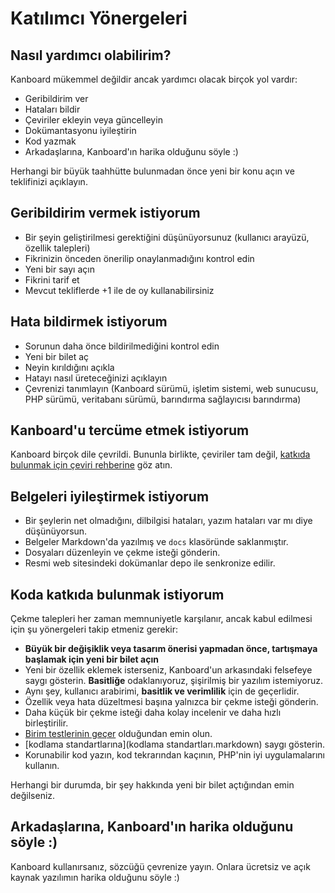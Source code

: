 Katılımcı Yönergeleri
======================

Nasıl yardımcı olabilirim?
---------------

Kanboard mükemmel değildir ancak yardımcı olacak birçok yol vardır:

- Geribildirim ver
- Hataları bildir
- Çeviriler ekleyin veya güncelleyin
- Dokümantasyonu iyileştirin
- Kod yazmak
- Arkadaşlarına, Kanboard'ın harika olduğunu söyle :)

Herhangi bir büyük taahhütte bulunmadan önce yeni bir konu açın ve teklifinizi açıklayın.

Geribildirim vermek istiyorum
-----------------------

- Bir şeyin geliştirilmesi gerektiğini düşünüyorsunuz (kullanıcı arayüzü, özellik talepleri)
- Fikrinizin önceden önerilip onaylanmadığını kontrol edin
- Yeni bir sayı açın
- Fikrini tarif et
- Mevcut tekliflerde +1 ile de oy kullanabilirsiniz

Hata bildirmek istiyorum
----------------------

- Sorunun daha önce bildirilmediğini kontrol edin
- Yeni bir bilet aç
- Neyin kırıldığını açıkla
- Hatayı nasıl üreteceğinizi açıklayın
- Çevrenizi tanımlayın (Kanboard sürümü, işletim sistemi, web sunucusu, PHP sürümü, veritabanı sürümü, barındırma sağlayıcısı barındırma)

Kanboard'u tercüme etmek istiyorum
----------------------------

Kanboard birçok dile çevrildi.
Bununla birlikte, çeviriler tam değil, [katkıda bulunmak için çeviri rehberine](translations.markdown) göz atın.

Belgeleri iyileştirmek istiyorum
-----------------------------------

- Bir şeylerin net olmadığını, dilbilgisi hataları, yazım hataları var mı diye düşünüyorsun.
- Belgeler Markdown'da yazılmış ve `docs` klasöründe saklanmıştır.
- Dosyaları düzenleyin ve çekme isteği gönderin.
- Resmi web sitesindeki dokümanlar depo ile senkronize edilir.

Koda katkıda bulunmak istiyorum
--------------------------------

Çekme talepleri her zaman memnuniyetle karşılanır, ancak kabul edilmesi için şu yönergeleri takip etmeniz gerekir:

- **Büyük bir değişiklik veya tasarım önerisi yapmadan önce, tartışmaya başlamak için yeni bir bilet açın**
- Yeni bir özellik eklemek isterseniz, Kanboard'un arkasındaki felsefeye saygı gösterin. **Basitliğe** odaklanıyoruz, şişirilmiş bir yazılım istemiyoruz.
- Aynı şey, kullanıcı arabirimi, **basitlik ve verimlilik** için de geçerlidir.
- Özellik veya hata düzeltmesi başına yalnızca bir çekme isteği gönderin.
- Daha küçük bir çekme isteği daha kolay incelenir ve daha hızlı birleştirilir.
- [Birim testlerinin geçer](tests.markdown) olduğundan emin olun.
- [kodlama standartlarına](kodlama standartları.markdown) saygı gösterin.
- Korunabilir kod yazın, kod tekrarından kaçının, PHP'nin iyi uygulamalarını kullanın.

Herhangi bir durumda, bir şey hakkında yeni bir bilet açtığından emin değilseniz.

Arkadaşlarına, Kanboard'ın harika olduğunu söyle :)
---------------------------------------------

Kanboard kullanırsanız, sözcüğü çevrenize yayın.
Onlara ücretsiz ve açık kaynak yazılımın harika olduğunu söyle :)
